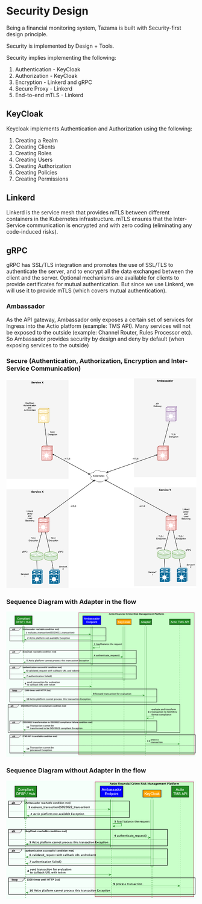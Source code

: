 # Security Design

Being a financial monitoring system, Tazama is built with Security-first design principle.

Security is implemented by Design + Tools.

Security implies implementing the following:

1. Authentication - KeyCloak
2. Authorization - KeyCloak
3. Encryption - Linkerd and gRPC
4. Secure Proxy - Linkerd
5. End-to-end mTLS - Linkerd

## KeyCloak

Keycloak implements Authentication and Authorization using the following:

1. Creating a Realm
2. Creating Clients
3. Creating Roles
4. Creating Users
5. Creating Authorization
6. Creating Policies
7. Creating Permissions

## Linkerd

Linkerd is the service mesh that provides mTLS between different containers in the Kubernetes infrastructure. mTLS ensures that the Inter-Service communication is encrypted and with zero coding (eliminating any code-induced risks).

## gRPC

gRPC has SSL/TLS integration and promotes the use of SSL/TLS to authenticate the server, and to encrypt all the data exchanged between the client and the server. Optional mechanisms are available for clients to provide certificates for mutual authentication. But since we use Linkerd, we will use it to provide mTLS (which covers mutual authentication).

### Ambassador

As the API gateway, Ambassador only exposes a certain set of services for Ingress into the Actio platform (example: TMS API). Many services will not be exposed to the outside (example: Channel Router, Rules Processor etc). So Ambassador provides security by design and deny by default (when exposing services to the outside)

### Secure (Authentication, Authorization, Encryption and Inter-Service Communication)

![](../../Images/Security.png)

### Sequence Diagram with Adapter in the flow

![](../../Images/SecuritySequence.png)

### Sequence Diagram without Adapter in the flow

![](../../Images/SecuritySequenceWithoutAdapter.png)
